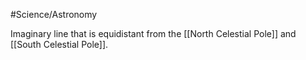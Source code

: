 #Science/Astronomy 

Imaginary line that is equidistant from the [[North Celestial Pole]] and [[South Celestial Pole]].